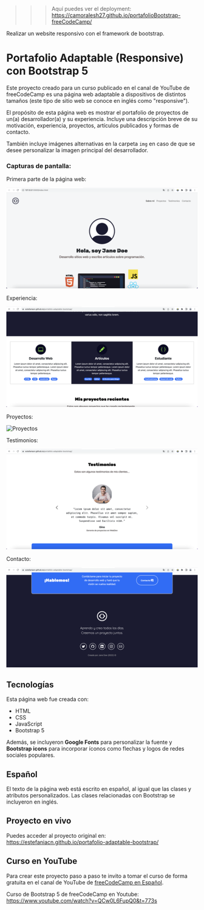 >>> Aquí puedes ver el deployment:  
https://camoralesh27.github.io/portafolioBootstrap-freeCodeCamp/

Realizar un website responsivo con el framework de bootstrap.

# Portafolio Adaptable (Responsive) con Bootstrap 5

Este proyecto creado para un curso publicado en el canal de YouTube de freeCodeCamp es una página web adaptable a dispositivos de distintos tamaños (este tipo de sitio web se conoce en inglés como "responsive"). 

El propósito de esta página web es mostrar el portafolio de proyectos de un(a) desarrollador(a) y su experiencia. Incluye una descripción breve de su motivación, experiencia, proyectos, artículos publicados y formas de contacto. 

También incluye imágenes alternativas en la carpeta `img` en caso de que se desee personalizar la imagen principal del desarrollador. 

### Capturas de pantalla:

Primera parte de la página web:

![Primera parte de la página web](img/readme/screenshot1.png)

Experiencia:

![Experiencia](img/readme/screenshot2.png)

Proyectos:

![Proyectos](img/readme/screenshot3.png)

Testimonios:

![Testimonios](img/readme/screenshot4.png)

Contacto:

![Contacto](img/readme/screenshot5.png)

## Tecnologías

Esta página web fue creada con:

* HTML
* CSS
* JavaScript 
* Bootstrap 5

Además, se incluyeron **Google Fonts** para personalizar la fuente y **Bootstrap icons** para incorporar íconos como flechas y logos de redes sociales populares. 

## Español

El texto de la página web está escrito en español, al igual que las clases y atributos personalizados. Las clases relacionadas con Bootstrap se incluyeron en inglés.

## Proyecto en vivo

Puedes acceder al proyecto original en: https://estefaniacn.github.io/portafolio-adaptable-bootstrap/


## Curso en YouTube

Para crear este proyecto paso a paso te invito a tomar el curso de forma gratuita en el canal de YouTube de [freeCodeCamp en Español](https://www.youtube.com/freecodecampespanol).

Curso de Bootstrap 5 de freeCodeCamp en Youtube: 
https://www.youtube.com/watch?v=QCw0L6FupQ0&t=773s